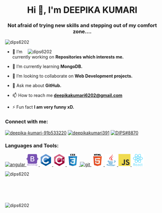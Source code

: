 <h1 align="center">Hi 👋, I'm DEEPIKA KUMARI</h1>

<h3 align="center">Not afraid of trying new skills and stepping out of my comfort zone....</h3>

<p align="left"> <img src="https://komarev.com/ghpvc/?username=dips6202&label=Profile%20views&color=0e75b6&style=flat" alt="dips6202" /> </p>

  <img align="right" width="430" img src="https://xylomeet.com/wp-content/uploads/2020/06/meet-for-finance.gif" alt="dips6202" /> </p>  
  
- 🔭 I’m currently working on **Repositories which interests me.**

- 🌱 I’m currently learning **MongoDB.**
 
- 👯 I’m looking to collaborate on **Web Development projects.**
 
- 💬 Ask me about **GitHub.**
 
- 📫 How to reach me **deepikakumari6202@gmail.com**
 
- ⚡ Fun fact **I am very funny xD.**


<h3 align="left">Connect with me:</h3>
<p align="left">  
<a href="https://linkedin.com/in/deepika-kumari-91b533220" target="blank"><img align="center" src="https://raw.githubusercontent.com/rahuldkjain/github-profile-readme-generator/master/src/images/icons/Social/linked-in-alt.svg" alt="deepika-kumari-91b533220" height="30" width="40" /></a>
<a href="https://www.hackerrank.com/deepikakumari391" target="blank"><img align="center" src="https://raw.githubusercontent.com/rahuldkjain/github-profile-readme-generator/master/src/images/icons/Social/hackerrank.svg" alt="deepikakumari391" height="30" width="40" /></a>
<a href="https://discord.gg/DIPS#8870" target="blank"><img align="center" src="https://raw.githubusercontent.com/rahuldkjain/github-profile-readme-generator/master/src/images/icons/Social/discord.svg" alt="DIPS#8870" height="30" width="40" /></a>
</p>

<h3 align="left">Languages and Tools:</h3>
<p align="left"> <a href="https://angular.io" target="_blank" rel="noreferrer"> <img src="https://angular.io/assets/images/logos/angular/angular.svg" alt="angular" width="40" height="40"/> </a> <a href="https://getbootstrap.com" target="_blank" rel="noreferrer"> <img src="https://raw.githubusercontent.com/devicons/devicon/master/icons/bootstrap/bootstrap-plain-wordmark.svg" alt="bootstrap" width="40" height="40"/> </a> <a href="https://www.cprogramming.com/" target="_blank" rel="noreferrer"> <img src="https://raw.githubusercontent.com/devicons/devicon/master/icons/c/c-original.svg" alt="c" width="40" height="40"/> </a> <a href="https://www.w3schools.com/cpp/" target="_blank" rel="noreferrer"> <img src="https://raw.githubusercontent.com/devicons/devicon/master/icons/cplusplus/cplusplus-original.svg" alt="cplusplus" width="40" height="40"/> </a> <a href="https://www.w3schools.com/css/" target="_blank" rel="noreferrer"> <img src="https://raw.githubusercontent.com/devicons/devicon/master/icons/css3/css3-original-wordmark.svg" alt="css3" width="40" height="40"/> </a> <a href="https://git-scm.com/" target="_blank" rel="noreferrer"> <img src="https://www.vectorlogo.zone/logos/git-scm/git-scm-icon.svg" alt="git" width="40" height="40"/> </a> <a href="https://www.w3.org/html/" target="_blank" rel="noreferrer"> <img src="https://raw.githubusercontent.com/devicons/devicon/master/icons/html5/html5-original-wordmark.svg" alt="html5" width="40" height="40"/> </a> <a href="https://www.java.com" target="_blank" rel="noreferrer"> <img src="https://raw.githubusercontent.com/devicons/devicon/master/icons/java/java-original.svg" alt="java" width="40" height="40"/> </a> <a href="https://developer.mozilla.org/en-US/docs/Web/JavaScript" target="_blank" rel="noreferrer"> <img src="https://raw.githubusercontent.com/devicons/devicon/master/icons/javascript/javascript-original.svg" alt="javascript" width="40" height="40"/> </a> <a href="https://reactjs.org/" target="_blank" rel="noreferrer"> <img src="https://raw.githubusercontent.com/devicons/devicon/master/icons/react/react-original-wordmark.svg" alt="react" width="40" height="40"/> </a> </p>

<p><img align="left" src="https://github-readme-stats.vercel.app/api/top-langs?username=dips6202&langs_count=8&&theme=dark&date_format=M%20j%5B%2C%20Y%5Dshow_icons=true&locale=en&layout=compact" 
alt="dips6202" /></p>
<br>
 <br>
 <br>
 <br>
 <br>

<br>
<img align="left" src="https://github-readme-streak-stats.herokuapp.com/?user=dips6202&&theme=black-ice&date_format=M%20j%5B%2C%20Y%5D" alt="dips6202" />
